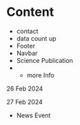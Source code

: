 # Content

- contact
- data count up
- Footer
- Navbar
- Science Publication
- - more Info

26 Feb 2024

27 Feb 2024
- News Event
